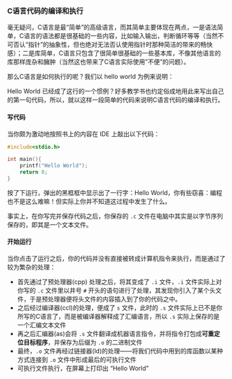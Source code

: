 ### C语言代码的编译和执行

毫无疑问，C语言是最“简单”的高级语言，而其简单主要体现在两点，一是语法简单，C语言的语法都是很基础的一些内容，比如输入输出，判断循环等等（当然不可否认“指针”的抽象性，但也绝对无法否认使用指针时那种简洁的带来的畅快感）；二是库简单，C语言只包含了很简单很基础的一些基本库，不像其他语言的库那样庞杂和臃肿（当然这也带来了C语言实际使用”不便”的问题）。

那么C语言是如何执行的呢？我们以 hello world 为例来说明：

Hello World 已经成了这行的一个惯例？好多教学书也约定俗成地用此来写出自己的第一句代码，所以，就以这样一段简单的代码来说明C语言代码的编译和执行。

#### 写代码

当你颇为激动地按照书上的内容在 IDE 上敲出以下代码：

```c
#include<stdio.h>

int main(){
    printf("Hello World");
    return 0;
}
```

按了下运行，弹出的黑框框中显示出了一行字：Hello World，你有些窃喜：编程也不是这么难嘛！但实际上你并不知道这过程中发生了什么。

事实上，在你写完并保存代码之后，你保存的 `.c` 文件在电脑中其实是以字节序列保存的，即其是一个文本文件。

#### 开始运行

当你点击了运行之后，你的代码并没有直接被转成计算机指令来执行，而是通过了较为繁杂的处理：

- 首先通过了预处理器(cpp) 处理之后，将其变成了 `.i` 文件，`.i` 文件实际上对你写的 `.c` 文件里以井号 `#` 开头的语句进行了处理，其发现你引入了某个头文件，于是预处理器便将头文件的内容插入到了你的代码之中。
- 之后经过编译器(ccl)的处理，便成了 `s` 文件，此时的 `.s` 文件实际上已不是你所写的C语言了，而是被编译器解释成了汇编语言，所以 `.s` 实际上保存的是一个汇编文本文件
- 再之后汇编器(as)会将 `.s` 文件翻译成机器语言指令，并将指令打包成**可重定位目标程序**，并保存为后缀为 `.o` 的二进制文件
- 最终，`.o` 文件再经过链接器(ld)的处理——将我们代码中用到的库函数以某种方式连接到 `.o` 文件中形成最后的可执行文件
- 可执行文件执行，在屏幕上打印出 “Hello World”

